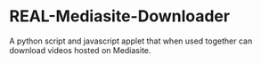 # REAL-Mediasite-Downloader
A python script and javascript applet that when used together can download videos hosted on Mediasite.
